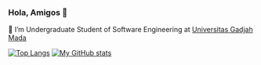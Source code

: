 ### Hola, Amigos 👋

🌱 I’m Undergraduate Student of Software Engineering at [Universitas Gadjah Mada](https://www.ugm.ac.id/)

[![Top Langs](https://github-readme-stats.vercel.app/api/top-langs/?username=rinogen&layout=compact)](https://github.com/anuraghazra/github-readme-stats)
[![My GitHub stats](https://github-readme-stats-rinogen.vercel.app/api?username=rinogen&show_icons=true&theme=gruvbox)](https://github-readme-stats-rinogen.vercel.app/)


<!--
**rinogen/rinogen** is a ✨ _special_ ✨ repository because its `README.md` (this file) appears on your GitHub profile.

Here are some ideas to get you started:

- 🔭 I’m currently working on ...
- 🌱 I’m currently learning ...
- 👯 I’m looking to collaborate on ...
- 🤔 I’m looking for help with ...
- 💬 Ask me about ...
- 📫 How to reach me: ...
- 😄 Pronouns: ...
- ⚡ Fun fact: ...
-->
